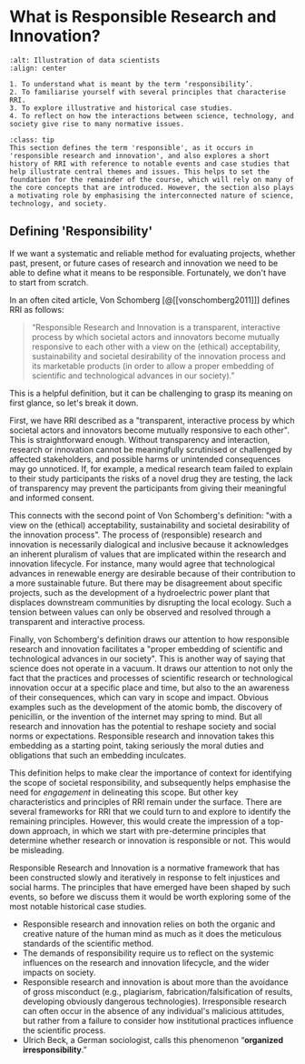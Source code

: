 # What is Responsible Research and Innovation?

```{image} /images/illustrations/data-science.png
:alt: Illustration of data scientists
:align: center
```

```{admonition} Learning Objectives
1. To understand what is meant by the term ‘responsibility’.
2. To familiarise yourself with several principles that characterise RRI.
3. To explore illustrative and historical case studies.
4. To reflect on how the interactions between science, technology, and society give rise to many normative issues.
```

```{admonition} Summary
:class: tip
This section defines the term 'responsible', as it occurs in 'responsible research and innovation', and also explores a short history of RRI with reference to notable events and case studies that help illustrate central themes and issues. This helps to set the foundation for the remainder of the course, which will rely on many of the core concepts that are introduced. However, the section also plays a motivating role by emphasising the interconnected nature of science, technology, and society.
```

## Defining 'Responsibility'

If we want a systematic and reliable method for evaluating projects, whether past, present, or future cases of research and innovation we need to be able to define what it means to be responsible. Fortunately, we don't have to start from scratch.

In an often cited article, Von Schomberg [@[[vonschomberg2011]]] defines RRI as follows:

> “Responsible Research and Innovation is a transparent, interactive process by which societal actors and innovators become mutually responsive to each other with a view on the (ethical) acceptability, sustainability and societal desirability of the innovation process and its marketable products (in order to allow a proper embedding of scientific and technological advances in our society).”

This is a helpful definition, but it can be challenging to grasp its meaning on first glance, so let's break it down.

First, we have RRI described as a "transparent, interactive process by which societal actors and innovators become mutually responsive to each other". This is straightforward enough. Without transparency and interaction, research or innovation cannot be meaningfully scrutinised or challenged by affected stakeholders, and possible harms or unintended consequences may go unnoticed. If, for example, a medical research team failed to explain to their study participants the risks of a novel drug they are testing, the lack of transparency may prevent the participants from giving their meaningful and informed consent.

This connects with the second point of Von Schomberg's definition: "with a view on the (ethical) acceptability, sustainability and societal desirability of the innovation process". The process of (responsible) research and innovation is necessarily dialogical and inclusive because it acknowledges an inherent pluralism of values that are implicated within the research and innovation lifecycle. For instance, many would agree that technological advances in renewable energy are desirable because of their contribution to a more sustainable future. But there may be disagreement about specific projects, such as the development of a hydroelectric power plant that displaces downstream communities by disrupting the local ecology. Such a tension between values can only be observed and resolved through a transparent and interactive process.

Finally, von Schomberg's definition draws our attention to how responsible research and innovation facilitates a "proper embedding of scientific and technological advances in our society". This is another way of saying that science does not operate in a vacuum. It draws our attention to not only the fact that the practices and processes of scientific research or technological innovation occur at a specific place and time, but also to the an awareness of their consequences, which can vary in scope and impact. Obvious examples such as the development of the atomic bomb, the discovery of penicillin, or the invention of the internet may spring to mind. But all research and innovation has the potential to reshape society and social norms  or expectations. Responsible research and innovation takes this embedding as a starting point, taking seriously the moral duties and obligations that such an embedding inculcates.

This definition helps to make clear the importance of context for identifying the scope of societal responsibility, and subsequently helps emphasise the need for *engagement* in delineating this scope. But other key characteristics and principles of RRI remain under the surface. There are several frameworks for RRI that we could turn to and explore to identify the remaining principles. However, this would create the impression of a top-down approach, in which we start with pre-determine principles that determine whether research or innovation is responsible or not. This would be misleading.

Responsible Research and Innovation is a normative framework that has been constructed slowly and iteratively in response to felt injustices and social harms. The principles that have emerged have been shaped by such events, so before we discuss them it would be worth exploring some of the most notable historical case studies.

- Responsible research and innovation relies on both the organic and creative nature of the human mind as much as it does the meticulous standards of the scientific method.
- The demands of responsibility require us to reflect on the systemic influences on the research and innovation lifecycle, and the wider impacts on society.
- Responsible research and innovation is about more than the avoidance of gross misconduct (e.g., plagiarism, fabrication/falsification of results, developing obviously dangerous technologies). Irresponsible research can often occur in the absence of any individual's malicious attitudes, but rather from a failure to consider how institutional practices influence the scientific process.
- Ulrich Beck, a German sociologist, calls this phenomenon “**organized irresponsibility**.”

<!-- ## A Short History of RRI

### Case Study 1: Tuskegee Syphilis Experiment

### Case Study 2: Human Genome Project

### Case Study 3: Cambridge Analytica

#### Activity 1: Exploring Case Studies
- Can you think of any other famous cases of (ir)responsible research or innovation?
- What about cases of responsible research and innovation?
- What features of either the project or the output of the project helped to determine whether it was an example of responsible versus irresponsible research or innovation?

## Science , Technology, and Society
- The value of stakeholder engagement
	- Social value of ensuring that research and innovation are responsive to and supportive of social goals
	- Ethical value of mitigating bias or risk of harm that arises from limited perspectives
	- Instrumental value for effective research and innovation

### Activity 2: Ethical Reflection and Deliberation
- Can you identify an ethical challenge or question in your life or research?
- Which actors and subjects are involved?
- What are the priorities and values of these different actors and subjects?
- Are there any tensions that arise between them? -->
